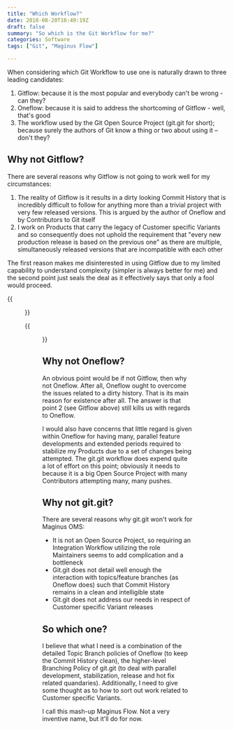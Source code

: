 ```yaml
---
title: "Which Workflow?"
date: 2018-08-20T16:49:19Z
draft: false
summary: "So which is the Git Workflow for me?"
categories: Software
tags: ["Git", "Maginus Flow"]

---
```

When considering which Git Workflow to use one is 
naturally drawn to three leading candidates:

1.	Gitflow: because it is the most popular and everybody can't be wrong - can they?
2.	Oneflow: because it is said to address the shortcoming of Gitflow - well, that's good
3.	The workflow used by the Git Open Source Project (git.git for short); because 
    surely the authors of Git know a thing or two about using it – don't they? 

## Why not Gitflow?

There are several reasons why Gitflow is not going to work well for my circumstances:

1.	The reality of Gitflow is it results in a dirty looking Commit History that 
    is incredibly difficult to follow for anything more than a trivial project 
	with very few released versions. This is argued by the author of Oneflow and 
	by Contributors to Git itself
2.	I work on Products that carry the legacy of Customer specific Variants and so consequently 
    does not uphold the requirement that "every new production release is based on 
	the previous one" as there are multiple, simultaneously released versions that 
	are incompatible with each other

The first reason makes me disinterested in using Gitflow due to my limited capability 
to understand complexity (simpler is always better for me) and the second point 
just seals the deal as it effectively says that only a fool would proceed.
 
{{<figure src="../figure-1.jpg" caption="Gitflow history after just a small number of iterations.">}}

{{<figure src="../figure-2.jpg" caption="Zoomed in on part of the Gitflow history to reveal the detail.">}}

## Why not Oneflow?

An obvious point would be if not Gitflow, then why not Oneflow. After all, 
Oneflow ought to overcome the issues related to a dirty history. That is 
its main reason for existence after all. The answer is that 
point 2 (see Gitflow above) still kills us with regards to Oneflow.

I would also have concerns that little regard is given within Oneflow for 
having many, parallel feature developments and extended periods required 
to stabilize my Products due to a set of changes being attempted. The 
git.git workflow does expend quite a lot of effort on this point; 
obviously it needs to because it is a big Open Source Project with 
many Contributors attempting many, many pushes.

## Why not git.git?

There are several reasons why git.git won't work for Maginus OMS:

- It is not an Open Source Project, so requiring an Integration Workflow 
  utilizing the role Maintainers seems to add complication and a bottleneck
- Git.git does not detail well enough the interaction with topics/feature 
  branches (as Oneflow does) such that Commit History remains in a clean 
  and intelligible state
- Git.git does not address our needs in respect of Customer specific Variant releases

## So which one?

I believe that what I need is a combination of the detailed 
Topic Branch policies of Oneflow (to keep the Commit History clean), the 
higher-level Branching Policy of git.git (to deal with parallel development, 
stabilization, release and hot fix related quandaries). Additionally, I need to
give some thought as to how to sort out work related to Customer specific Variants.

I call this mash-up Maginus Flow. Not a very inventive name, but it'll do for now.
